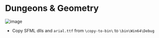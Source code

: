 # Dungeons & Geometry

![image](https://user-images.githubusercontent.com/9076709/155303636-18c13151-962f-4707-a7a1-2107b92c55e2.png)

- Copy SFML dlls and `arial.ttf` from `\copy-to-bin\` to `\bin\Win64\Debug`
